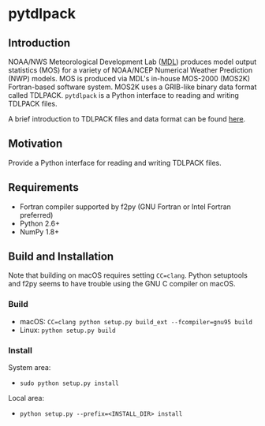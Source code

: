 # pytdlpack

## Introduction

NOAA/NWS Meteorological Development Lab ([MDL](https://www.weather.gov/mdl/)) produces model output statistics (MOS) for a variety of NOAA/NCEP Numerical Weather Prediction (NWP) models.  MOS is produced via MDL's in-house MOS-2000 (MOS2K) Fortran-based software system.  MOS2K uses a GRIB-like binary data format called TDLPACK.  `pytdlpack` is a Python interface to reading and writing TDLPACK files.

A brief introduction to TDLPACK files and data format can be found [here](TDLPACK.md).

## Motivation

Provide a Python interface for reading and writing TDLPACK files.

## Requirements
* Fortran compiler supported by f2py (GNU Fortran or Intel Fortran preferred)
* Python 2.6+
* NumPy 1.8+

## Build and Installation

Note that building on macOS requires setting ``CC=clang``. Python setuptools and f2py seems to have trouble using the GNU C compiler on macOS.

### Build
* macOS: ``CC=clang python setup.py build_ext --fcompiler=gnu95 build``
* Linux: ``python setup.py build``

### Install

System area:
* ``sudo python setup.py install``

Local area:
* ``python setup.py --prefix=<INSTALL_DIR> install``
